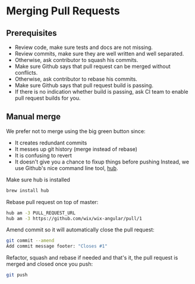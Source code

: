 # Merging Pull Requests

## Prerequisites
 * Review code, make sure tests and docs are not missing.
 * Review commits, make sure they are well written and well separated.
 * Otherwise, ask contributor to squash his commits.
 * Make sure Github says that pull request can be merged without conflicts.
 * Otherwise, ask contributor to rebase his commits.
 * Make sure Github says that pull request build is passing.
 * If there is no indication whether build is passing, ask CI team to enable pull request builds for you.

## Manual merge

We prefer not to merge using the big green button since:
 * It creates redundant commits
 * It messes up git history (merge instead of rebase)
 * It is confusing to revert
 * It doesn't give you a chance to fixup things before pushing
Instead, we use Github's nice command line tool, [hub](https://hub.github.com/).

Make sure hub is installed
```sh
brew install hub
```

Rebase pull request on top of master:
```sh
hub am -3 PULL_REQUEST_URL
hub am -3 https://github.com/wix/wix-angular/pull/1
```

Amend commit so it will automatically close the pull request:
```sh
git commit --amend
Add commit message footer: "Closes #1"
```

Refactor, squash and rebase if needed and that's it, the pull request is merged and closed once you push:
```sh
git push
```
